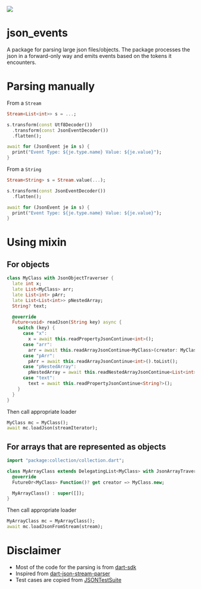<p>
  <a title="Pub" href="https://pub.dev/packages/json_events" ><img src="https://img.shields.io/pub/v/json_events.svg?style=popout" /></a>
</p>

# json_events
A package for parsing large json files/objects. The package processes the json in a forward-only way and emits events based on the tokens it encounters.

# Parsing manually

From a `Stream`
```dart
Stream<List<int>> s = ...;

s.transform(const Utf8Decoder())
  .transform(const JsonEventDecoder())
  .flatten();

await for (JsonEvent je in s) {
  print("Event Type: ${je.type.name} Value: ${je.value}");
}
```

From a `String`
```dart
Stream<String> s = Stream.value(...);

s.transform(const JsonEventDecoder())
  .flatten();

await for (JsonEvent je in s) {
  print("Event Type: ${je.type.name} Value: ${je.value}");
}
```

# Using mixin
## For objects
```dart
class MyClass with JsonObjectTraverser {
  late int x;
  late List<MyClass> arr;
  late List<int> pArr;
  late List<List<int>> pNestedArray;
  String? text;

  @override
  Future<void> readJson(String key) async {
    switch (key) {
      case "x":
        x = await this.readPropertyJsonContinue<int>();
      case "arr":
        arr = await this.readArrayJsonContinue<MyClass>(creator: MyClass.new).toList();
      case "pArr":
        pArr = await this.readArrayJsonContinue<int>().toList();
      case "pNestedArray":
        pNestedArray = await this.readNestedArrayJsonContinue<List<int>, int>().toList();
      case "text":
        text = await this.readPropertyJsonContinue<String?>();
    }
  }
}
```

Then call appropriate loader
```dart
MyClass mc = MyClass();
await mc.loadJson(streamIterator);
```

## For arrays that are represented as objects
```dart
import "package:collection/collection.dart";

class MyArrayClass extends DelegatingList<MyClass> with JsonArrayTraverser<MyClass> {
  @override
  FutureOr<MyClass> Function()? get creator => MyClass.new;

  MyArrayClass() : super([]);
}
```

Then call appropriate loader
```dart
MyArrayClass mc = MyArrayClass();
await mc.loadJsonFromStream(stream);
```

# Disclaimer
- Most of the code for the parsing is from [dart-sdk](https://github.com/dart-lang/sdk/blob/main/sdk/lib/_internal/vm/lib/convert_patch.dart)
- Inspired from [dart-json-stream-parser](https://github.com/llamadonica/dart-json-stream-parser)
- Test cases are copied from [JSONTestSuite](https://github.com/nst/JSONTestSuite)
